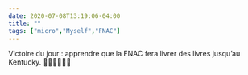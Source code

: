 ```yaml
---
date: 2020-07-08T13:19:06-04:00
title: ""
tags: ["micro","Myself","FNAC"]
---
```

Victoire du jour : apprendre que la FNAC fera livrer des livres jusqu’au Kentucky. 🙌🏻🙌🏻🙌🏻
